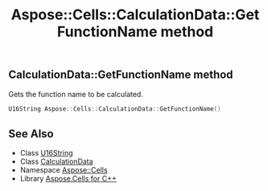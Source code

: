 ﻿---
title: Aspose::Cells::CalculationData::GetFunctionName method
linktitle: GetFunctionName
second_title: Aspose.Cells for C++ API Reference
description: 'Aspose::Cells::CalculationData::GetFunctionName method. Gets the function name to be calculated in C++.'
type: docs
weight: 1300
url: /cpp/aspose.cells/calculationdata/getfunctionname/
---
## CalculationData::GetFunctionName method


Gets the function name to be calculated.

```cpp
U16String Aspose::Cells::CalculationData::GetFunctionName()
```

## See Also

* Class [U16String](../../u16string/)
* Class [CalculationData](../)
* Namespace [Aspose::Cells](../../)
* Library [Aspose.Cells for C++](../../../)
